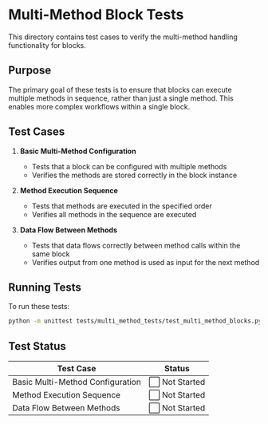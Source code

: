 # Multi-Method Block Tests

This directory contains test cases to verify the multi-method handling functionality for blocks.

## Purpose

The primary goal of these tests is to ensure that blocks can execute multiple methods in sequence, rather than just a single method. This enables more complex workflows within a single block.

## Test Cases

1. **Basic Multi-Method Configuration**
   - Tests that a block can be configured with multiple methods
   - Verifies the methods are stored correctly in the block instance

2. **Method Execution Sequence**
   - Tests that methods are executed in the specified order
   - Verifies all methods in the sequence are executed

3. **Data Flow Between Methods**
   - Tests that data flows correctly between method calls within the same block
   - Verifies output from one method is used as input for the next method

## Running Tests

To run these tests:

```bash
python -m unittest tests/multi_method_tests/test_multi_method_blocks.py
```

## Test Status

| Test Case | Status |
|-----------|--------|
| Basic Multi-Method Configuration | ⬜ Not Started |
| Method Execution Sequence | ⬜ Not Started |
| Data Flow Between Methods | ⬜ Not Started | 